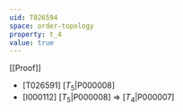```yaml
---
uid: T026594
space: order-topology
property: t_4
value: true
---
```

[[Proof]]

* [T026591] [$T_5$|P000008]
* [I000112] [$T_5$|P000008] => [$T_4$|P000007]


